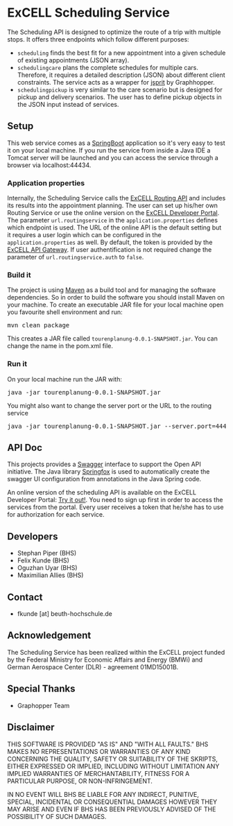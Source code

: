 # ExCELL Scheduling Service

The Scheduling API is designed to optimize the route of a trip with multiple stops. It offers three endpoints which follow different purposes:
* `scheduling` finds the best fit for a new appointment into a given schedule of existing appointments (JSON array).
* `schedulingcare` plans the complete schedules for multiple cars. Therefore, it requires a detailed description (JSON) about different client constraints. The service acts as a wrapper for [jsprit](https://github.com/graphhopper/jsprit) by Graphhopper.
* `schedulingpickup` is very similar to the care scenario but is designed for pickup and delivery scenarios. The user has to define pickup objects in the JSON input instead of services.


## Setup

This web service comes as a [SpringBoot](https://projects.spring.io/spring-boot/) application so it's very easy to test it on your local machine. If you run the service from inside a Java IDE a Tomcat server will be launched and you can access the service through a browser via localhost:44434.

### Application properties

Internally, the Scheduling Service calls the [ExCELL Routing API](https://github.com/excell-mobility/routing_service) and includes its results into the appointment planning. The user can set up his/her own Routing Service or use the online version on the [ExCELL Developer Portal](https://www.excell-mobility.de/developer/docs.php?service=routing_service). The parameter `url.routingservice` in the `application.properties` defines which endpoint is used. The URL of the online API is the default setting but it requires a user login which can be configured in the `application.properties` as well. By default, the token is provided by the [ExCELL API Gateway](https://dlr-integration.minglabs.com/api/v1/tokenauth/). If user authentification is not required change the parameter of `url.routingservice.auth` to `false`.

### Build it

The project is using [Maven](https://maven.apache.org/) as a build tool and for managing the software dependencies. So in order to build the software you should install Maven on your machine. To create an executable JAR file for your local machine open you favourite shell environment and run:

<pre>mvn clean package</pre>

This creates a JAR file called `tourenplanung-0.0.1-SNAPSHOT.jar`. You can change the name in the pom.xml file.

### Run it

On your local machine run the JAR with:

<pre>java -jar tourenplanung-0.0.1-SNAPSHOT.jar</pre>

You might also want to change the server port or the URL to the routing service

<pre>java -jar tourenplanung-0.0.1-SNAPSHOT.jar --server.port=44444 --url.routingservice=http://localhost:43434</pre>


## API Doc

This projects provides a [Swagger](https://swagger.io/) interface to support the Open API initiative. The Java library [Springfox](http://springfox.github.io/springfox/) is used to automatically create the swagger UI configuration from annotations in the Java Spring code.

An online version of the scheduling API is available on the ExCELL Developer Portal: [Try it out!](https://www.excell-mobility.de/developer/docs.php?service=scheduling_service). You need to sign up first in order to access the services from the portal. Every user receives a token that he/she has to use for authorization for each service.


## Developers

* Stephan Piper (BHS)
* Felix Kunde (BHS)
* Oguzhan Uyar (BHS)
* Maximilian Allies (BHS)


## Contact

* fkunde [at] beuth-hochschule.de


## Acknowledgement
The Scheduling Service has been realized within the ExCELL project funded by the Federal Ministry for Economic Affairs and Energy (BMWi) and German Aerospace Center (DLR) - agreement 01MD15001B.


## Special Thanks

* Graphopper Team


## Disclaimer

THIS SOFTWARE IS PROVIDED "AS IS" AND "WITH ALL FAULTS." 
BHS MAKES NO REPRESENTATIONS OR WARRANTIES OF ANY KIND CONCERNING THE 
QUALITY, SAFETY OR SUITABILITY OF THE SKRIPTS, EITHER EXPRESSED OR 
IMPLIED, INCLUDING WITHOUT LIMITATION ANY IMPLIED WARRANTIES OF 
MERCHANTABILITY, FITNESS FOR A PARTICULAR PURPOSE, OR NON-INFRINGEMENT.

IN NO EVENT WILL BHS BE LIABLE FOR ANY INDIRECT, PUNITIVE, SPECIAL, 
INCIDENTAL OR CONSEQUENTIAL DAMAGES HOWEVER THEY MAY ARISE AND EVEN IF 
BHS HAS BEEN PREVIOUSLY ADVISED OF THE POSSIBILITY OF SUCH DAMAGES.
